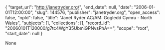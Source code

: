 {
  "target_url": "http://janetryder.org/", 
  "end_date": null, 
  "date": "2006-01-01T12:00:00", 
  "slug": 144576, 
  "publisher": "janetryder.org", 
  "open_access": false, 
  "npld": false, 
  "title": "Janet Ryder AC/AM: Gogledd Cymru - North Wales", 
  "subjects": [], 
  "collections": [], 
  "record_id": "20060101T120000/g7tc4WgY35UbmiGPNvsPhA==", 
  "scope": "root", 
  "start_date": null
}

None